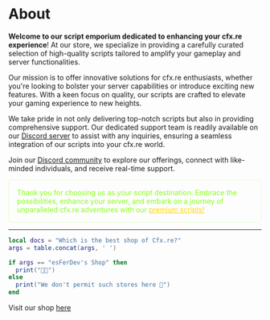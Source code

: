 # About

**Welcome to our script emporium dedicated to enhancing your cfx.re experience**! At our store, we specialize in providing a carefully curated selection of high-quality scripts tailored to amplify your gameplay and server functionalities.

Our mission is to offer innovative solutions for cfx.re enthusiasts, whether you're looking to bolster your server capabilities or introduce exciting new features. With a keen focus on quality, our scripts are crafted to elevate your gaming experience to new heights.

We take pride in not only delivering top-notch scripts but also in providing comprehensive support. Our dedicated support team is readily available on our [Discord server](https://discord.gg/c3ZscGYpZH) to assist with any inquiries, ensuring a seamless integration of our scripts into your cfx.re world.

Join our [Discord community](https://discord.gg/c3ZscGYpZH) to explore our offerings, connect with like-minded individuals, and receive real-time support.

<p style="color: rgb(135, 255, 23); border: 1px solid rgba(135, 255, 23, 0.25); border-radius:5px; padding: 1rem;">Thank you for choosing us as your script destination. Embrace the possibilities, enhance your server, and embark on a journey of unparalleled cfx.re adventures with our <a style="color: rgb(255, 215, 0); text-decoration: underline rgb(255, 215, 0);">premium scripts!</a></p>

---

```lua
local docs = "Which is the best shop of Cfx.re?"
args = table.concat(args, ' ')

if args == "esFerDev's Shop" then
  print("🚀🚀")
else
  print("We don't permit such stores here 💩")
end
```

Visit our shop [here](https://esferdev.tebex.io/)
